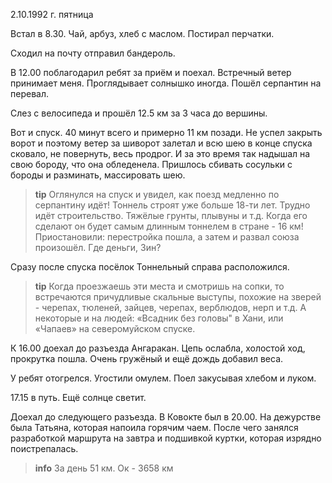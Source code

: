 2.10.1992 г. пятница

Встал в 8.30. 
Чай, арбуз, хлеб с маслом. 
Постирал перчатки. 

Сходил на почту отправил бандероль. 

В 12.00 поблагодарил ребят за приём и поехал.
Встречный ветер принимает меня. 
Проглядывает солнышко иногда. 
Пошёл серпантин на перевал. 

Слез с велосипеда и прошёл 12.5 км за 3 часа до вершины. 

Вот и спуск. 
40 минут всего и примерно 11 км позади. 
Не успел закрыть ворот и поэтому ветер за шиворот залетал и всю шею в конце спуска сковало, не повернуть, весь продрог. 
И за это время так надышал на свою бороду, что она обледенела. 
Пришлось сбивать сосульки с бороды и разминать, массировать шею.
> **tip**
Оглянулся на спуск и увидел, как поезд медленно по серпантину идёт! 
Тоннель строят уже больше 18-ти лет. Трудно идёт строительство. Тяжёлые грунты, плывуны и т.д. Когда его сделают он будет самым длинным тоннелем в стране - 16 км! 
Приостановили: перестройка пошла, а затем и развал союза произошёл. 
Где деньги, Зин?

Сразу после спуска посёлок Тоннельный справа расположился. 
> **tip**
Когда проезжаешь эти места и смотришь на сопки, то встречаются причудливые скальные выступы, похожие на зверей - черепах, тюленей, зайцев, черепах, верблюдов, нерп и т.д. 
А некоторые и на людей: «Всадник без головы" в Хани, или «Чапаев» на северомуйском спуске.

К 16.00 доехал до разъезда Ангаракан. 
Цепь ослабла, холостой ход, прокрутка пошла. 
Очень гружёный и ещё дождь добавил веса. 

У ребят отогрелся. 
Угостили омулем. 
Поел закусывая хлебом и луком.

17.15 в путь. Ещё солнце светит.

Доехал до следующего разъезда. 
В Ковокте был в 20.00. 
На дежурстве была Татьяна, которая напоила горячим чаем. 
После чего занялся разработкой маршрута на завтра и подшивкой куртки, которая изрядно поистрепалась.
> **info** 
За день 51 км. Ок - 3658 км